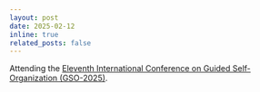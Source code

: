 ```yaml
---
layout: post
date: 2025-02-12
inline: true
related_posts: false
---
```


Attending the <a href='https://www.guided-self.org/gso-2025.html'>Eleventh International Conference on Guided Self-Organization (GSO-2025)</a>.